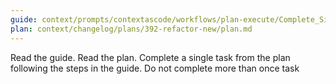 ```yaml
---
guide: context/prompts/contextascode/workflows/plan-execute/Complete_Single_Task_from_Plan.md
plan: context/changelog/plans/392-refactor-new/plan.md
---
```


Read the guide.
Read the plan.
Complete a single task from the plan following the steps in the guide.
Do not complete more than once task
